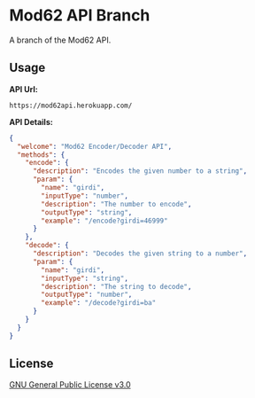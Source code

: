 # Mod62 API Branch

A branch of the Mod62 API.

## Usage

**API Url:**

```
https://mod62api.herokuapp.com/
```

**API Details:**

```json
{
  "welcome": "Mod62 Encoder/Decoder API",
  "methods": {
    "encode": {
      "description": "Encodes the given number to a string",
      "param": {
        "name": "girdi",
        "inputType": "number",
        "description": "The number to encode",
        "outputType": "string",
        "example": "/encode?girdi=46999"
      }
    },
    "decode": {
      "description": "Decodes the given string to a number",
      "param": {
        "name": "girdi",
        "inputType": "string",
        "description": "The string to decode",
        "outputType": "number",
        "example": "/decode?girdi=ba"
      }
    }
  }
}
```

## License
[GNU General Public License v3.0](https://choosealicense.com/licenses/gpl-3.0/)